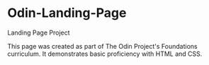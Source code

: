 # Odin-Landing-Page
Landing Page Project

This page was created as part of The Odin Project's Foundations curriculum. It demonstrates basic proficiency with HTML and CSS.
